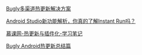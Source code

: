 [Bugly多渠道热更新解决方案](https://buglydevteam.github.io/2017/05/15/solution-of-multiple-channel-hotpatch/)

[Android Studio新功能解析，你真的了解Instant Run吗？](https://blog.csdn.net/guolin_blog/article/details/51271369)

[慕课网-热更新与插件化-学习笔记](https://www.kancloud.cn/alex_wsc/android_plugin/470003)

[Bugly Android热更新总结篇](https://buglydevteam.github.io/2017/05/27/summary-of-bugly-android-hotfix/)
